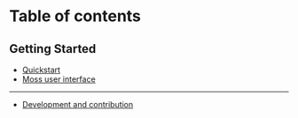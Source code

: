 # Table of contents

## Getting Started

* [Quickstart](README.md)
* [Moss user interface](getting-started/moss-user-interface.md)

***

* [Development and contribution](development-and-contribution.md)
